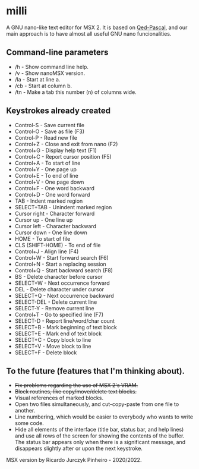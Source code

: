 ﻿
# milli
A GNU nano-like text editor for MSX 2.
It is based on [Qed-Pascal](http://texteditors.org/cgi-bin/wiki.pl?action=browse&diff=1&id=Qed-Pascal), and our main approach is to have almost all useful GNU nano funcionalities.
## Command-line parameters
 - /h 		- Show command line help.
 - /v 		- Show nanoMSX version.
 - /la          - Start at line a.
 - /cb          - Start at column b.
 - /tn          - Make a tab this number (n) of columns wide.

## Keystrokes already created
 - Control-S - Save current file
 - Control-O - Save as file (F3)
 - Control-P - Read new file
 - Control+Z - Close and exit from nano (F2)
 - Control+G - Display help text (F1)
 - Control+C - Report cursor position (F5)
 - Control+A - To start of line
 - Control+Y - One page up
 - Control+E - To end of line
 - Control+V - One page down
 - Control+F - One word backward
 - Control+D - One word forward
 - TAB - Indent marked region
 - SELECT+TAB - Unindent marked region
 - Cursor right - Character forward
 - Cursor up   - One line up
 - Cursor left  - Character backward
 - Cursor down - One line down
 - HOME - To start of file
 - CLS (SHIFT-HOME) - To end of file
 - Control+J - Align line (F4)
 - Control+W - Start forward search (F6)
 - Control+N - Start a replacing session
 - Control+Q - Start backward search (F8)
 - BS - Delete character before cursor
 - SELECT+W - Next occurrence forward
 - DEL - Delete character under cursor
 - SELECT+Q - Next occurrence backward
 - SELECT-DEL - Delete current line
 - SELECT-Y - Remove current line
 - Control+T - Go to specified line (F7)
 - SELECT-D - Report line/word/char count
 - SELECT+B - Mark beginning of text block
 - SELECT+E - Mark end of text block
 - SELECT+C - Copy block to line
 - SELECT+V - Move block to line
 - SELECT+F - Delete block

## To the future (features that I'm thinking about).
- ~~Fix problems regarding the use of MSX 2's VRAM.~~
- ~~Block routines, like copy/move/delete text blocks.~~
- Visual references of marked blocks.
- Open two files simultaneously, and cut-copy-paste from one file to another.
- Line numbering, which would be easier to everybody who wants to write some code.
- Hide all elements of the interface (title bar, status bar, and help lines) and use all rows of the screen for showing the contents of the buffer. The status bar appears only when there is a significant message, and disappears slightly after or upon the next keystroke.


MSX version by Ricardo Jurczyk Pinheiro - 2020/2022.
